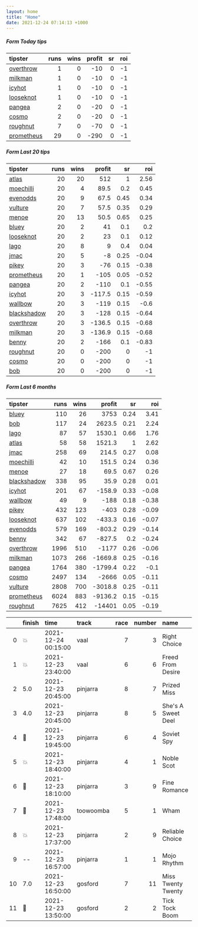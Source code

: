 ```yaml
---   
layout: home  
title: "Home"   
date: 2021-12-24 07:14:13 +1000  
---   
```



##### Form Today tips   

| tipster                                                       |   runs |   wins |   profit |   sr |   roi |
|:--------------------------------------------------------------|-------:|-------:|---------:|-----:|------:|
| [overthrow](https://mrwayneo.github.io/tips/overthrow.html)   |      1 |      0 |      -10 |    0 |    -1 |
| [milkman](https://mrwayneo.github.io/tips/milkman.html)       |      1 |      0 |      -10 |    0 |    -1 |
| [icyhot](https://mrwayneo.github.io/tips/icyhot.html)         |      1 |      0 |      -10 |    0 |    -1 |
| [looseknot](https://mrwayneo.github.io/tips/looseknot.html)   |      1 |      0 |      -10 |    0 |    -1 |
| [pangea](https://mrwayneo.github.io/tips/pangea.html)         |      2 |      0 |      -20 |    0 |    -1 |
| [cosmo](https://mrwayneo.github.io/tips/cosmo.html)           |      2 |      0 |      -20 |    0 |    -1 |
| [roughnut](https://mrwayneo.github.io/tips/roughnut.html)     |      7 |      0 |      -70 |    0 |    -1 |
| [prometheus](https://mrwayneo.github.io/tips/prometheus.html) |     29 |      0 |     -290 |    0 |    -1 |

##### Form Last 20 tips   

| tipster                                                         |   runs |   wins |   profit |   sr |   roi |
|:----------------------------------------------------------------|-------:|-------:|---------:|-----:|------:|
| [atlas](https://mrwayneo.github.io/tips/atlas.html)             |     20 |     20 |    512   | 1    |  2.56 |
| [moechilli](https://mrwayneo.github.io/tips/moechilli.html)     |     20 |      4 |     89.5 | 0.2  |  0.45 |
| [evenodds](https://mrwayneo.github.io/tips/evenodds.html)       |     20 |      9 |     67.5 | 0.45 |  0.34 |
| [vulture](https://mrwayneo.github.io/tips/vulture.html)         |     20 |      7 |     57.5 | 0.35 |  0.29 |
| [menoe](https://mrwayneo.github.io/tips/menoe.html)             |     20 |     13 |     50.5 | 0.65 |  0.25 |
| [bluey](https://mrwayneo.github.io/tips/bluey.html)             |     20 |      2 |     41   | 0.1  |  0.2  |
| [looseknot](https://mrwayneo.github.io/tips/looseknot.html)     |     20 |      2 |     23   | 0.1  |  0.12 |
| [lago](https://mrwayneo.github.io/tips/lago.html)               |     20 |      8 |      9   | 0.4  |  0.04 |
| [jmac](https://mrwayneo.github.io/tips/jmac.html)               |     20 |      5 |     -8   | 0.25 | -0.04 |
| [pikey](https://mrwayneo.github.io/tips/pikey.html)             |     20 |      3 |    -76   | 0.15 | -0.38 |
| [prometheus](https://mrwayneo.github.io/tips/prometheus.html)   |     20 |      1 |   -105   | 0.05 | -0.52 |
| [pangea](https://mrwayneo.github.io/tips/pangea.html)           |     20 |      2 |   -110   | 0.1  | -0.55 |
| [icyhot](https://mrwayneo.github.io/tips/icyhot.html)           |     20 |      3 |   -117.5 | 0.15 | -0.59 |
| [wallbow](https://mrwayneo.github.io/tips/wallbow.html)         |     20 |      3 |   -119   | 0.15 | -0.6  |
| [blackshadow](https://mrwayneo.github.io/tips/blackshadow.html) |     20 |      3 |   -128   | 0.15 | -0.64 |
| [overthrow](https://mrwayneo.github.io/tips/overthrow.html)     |     20 |      3 |   -136.5 | 0.15 | -0.68 |
| [milkman](https://mrwayneo.github.io/tips/milkman.html)         |     20 |      3 |   -136.9 | 0.15 | -0.68 |
| [benny](https://mrwayneo.github.io/tips/benny.html)             |     20 |      2 |   -166   | 0.1  | -0.83 |
| [roughnut](https://mrwayneo.github.io/tips/roughnut.html)       |     20 |      0 |   -200   | 0    | -1    |
| [cosmo](https://mrwayneo.github.io/tips/cosmo.html)             |     20 |      0 |   -200   | 0    | -1    |
| [bob](https://mrwayneo.github.io/tips/bob.html)                 |     20 |      0 |   -200   | 0    | -1    |

##### Form Last 6 months   

| tipster                                                         |   runs |   wins |   profit |   sr |   roi |
|:----------------------------------------------------------------|-------:|-------:|---------:|-----:|------:|
| [bluey](https://mrwayneo.github.io/tips/bluey.html)             |    110 |     26 |   3753   | 0.24 |  3.41 |
| [bob](https://mrwayneo.github.io/tips/bob.html)                 |    117 |     24 |   2623.5 | 0.21 |  2.24 |
| [lago](https://mrwayneo.github.io/tips/lago.html)               |     87 |     57 |   1530.1 | 0.66 |  1.76 |
| [atlas](https://mrwayneo.github.io/tips/atlas.html)             |     58 |     58 |   1521.3 | 1    |  2.62 |
| [jmac](https://mrwayneo.github.io/tips/jmac.html)               |    258 |     69 |    214.5 | 0.27 |  0.08 |
| [moechilli](https://mrwayneo.github.io/tips/moechilli.html)     |     42 |     10 |    151.5 | 0.24 |  0.36 |
| [menoe](https://mrwayneo.github.io/tips/menoe.html)             |     27 |     18 |     69.5 | 0.67 |  0.26 |
| [blackshadow](https://mrwayneo.github.io/tips/blackshadow.html) |    338 |     95 |     35.9 | 0.28 |  0.01 |
| [icyhot](https://mrwayneo.github.io/tips/icyhot.html)           |    201 |     67 |   -158.9 | 0.33 | -0.08 |
| [wallbow](https://mrwayneo.github.io/tips/wallbow.html)         |     49 |      9 |   -188   | 0.18 | -0.38 |
| [pikey](https://mrwayneo.github.io/tips/pikey.html)             |    432 |    123 |   -403   | 0.28 | -0.09 |
| [looseknot](https://mrwayneo.github.io/tips/looseknot.html)     |    637 |    102 |   -433.3 | 0.16 | -0.07 |
| [evenodds](https://mrwayneo.github.io/tips/evenodds.html)       |    579 |    169 |   -803.2 | 0.29 | -0.14 |
| [benny](https://mrwayneo.github.io/tips/benny.html)             |    342 |     67 |   -827.5 | 0.2  | -0.24 |
| [overthrow](https://mrwayneo.github.io/tips/overthrow.html)     |   1996 |    510 |  -1177   | 0.26 | -0.06 |
| [milkman](https://mrwayneo.github.io/tips/milkman.html)         |   1073 |    266 |  -1669.8 | 0.25 | -0.16 |
| [pangea](https://mrwayneo.github.io/tips/pangea.html)           |   1764 |    380 |  -1799.4 | 0.22 | -0.1  |
| [cosmo](https://mrwayneo.github.io/tips/cosmo.html)             |   2497 |    134 |  -2666   | 0.05 | -0.11 |
| [vulture](https://mrwayneo.github.io/tips/vulture.html)         |   2808 |    700 |  -3018.8 | 0.25 | -0.11 |
| [prometheus](https://mrwayneo.github.io/tips/prometheus.html)   |   6024 |    883 |  -9136.2 | 0.15 | -0.15 |
| [roughnut](https://mrwayneo.github.io/tips/roughnut.html)       |   7625 |    412 | -14401   | 0.05 | -0.19 |

|    | finish            | time                | track     |   race |   number | name               |   odds | tipster        |
|---:|:------------------|:--------------------|:----------|-------:|---------:|:-------------------|-------:|:---------------|
|  0 | :boom:            | 2021-12-24 00:15:00 | vaal      |      7 |        3 | Right Choice       |   0    | vulture        |
|  1 | :boom:            | 2021-12-23 23:40:00 | vaal      |      6 |        6 | Freed From Desire  |   0    | vulture        |
|  2 | 5.0               | 2021-12-23 20:45:00 | pinjarra  |      8 |        7 | Prized Miss        |   6    | vulture,pikey  |
|  3 | 4.0               | 2021-12-23 20:45:00 | pinjarra  |      8 |        5 | She's A Sweet Deel |   3.6  | vulture        |
|  4 | :2nd_place_medal: | 2021-12-23 19:45:00 | pinjarra  |      6 |        4 | Soviet Spy         |   3.6  | pikey          |
|  5 | :boom:            | 2021-12-23 18:40:00 | pinjarra  |      4 |        1 | Noble Scot         |   3.2  | pikey          |
|  6 | :2nd_place_medal: | 2021-12-23 18:10:00 | pinjarra  |      3 |        9 | Fine Romance       |   1.65 | pikey          |
|  7 | :3rd_place_medal: | 2021-12-23 17:48:00 | toowoomba |      5 |        1 | Wham               |   3.2  | pangea,icyhot  |
|  8 | :boom:            | 2021-12-23 17:37:00 | pinjarra  |      2 |        9 | Reliable Choice    |   1.67 | vulture,pikey  |
|  9 | --                | 2021-12-23 16:57:00 | pinjarra  |      1 |        1 | Mojo Rhythm        |   1.85 | pikey          |
| 10 | 7.0               | 2021-12-23 16:50:00 | gosford   |      7 |       11 | Miss Twenty Twenty |  11    | vulture,pangea |
| 11 | :2nd_place_medal: | 2021-12-23 13:50:00 | gosford   |      2 |        2 | Tick Tock Boom     |   6    | pangea         |